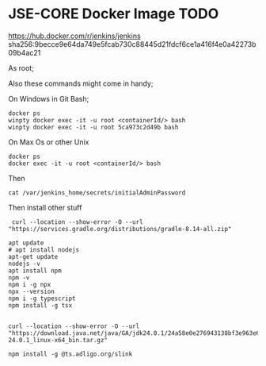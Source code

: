 # JSE-CORE Docker Image TODO

https://hub.docker.com/r/jenkins/jenkins
sha256:9becce9e64da749e5fcab730c88445d21fdcf6ce1a416f4e0a42273b09b4ac21

As root;

Also these commands might come in handy;

On Windows in Git Bash;

```
docker ps
winpty docker exec -it -u root <containerId/> bash
winpty docker exec -it -u root 5ca973c2d49b bash
```

On Max Os or other Unix

```
docker ps
docker exec -it -u root <containerId/> bash
```

Then

```
cat /var/jenkins_home/secrets/initialAdminPassword
```

Then install other stuff

```
 curl --location --show-error -O --url "https://services.gradle.org/distributions/gradle-8.14-all.zip"

apt update 
# apt install nodejs
apt-get update
nodejs -v
apt install npm
npm -v
npm i -g npx
npx --version
npm i -g typescript
npm install -g tsx


curl --location --show-error -O --url "https://download.java.net/java/GA/jdk24.0.1/24a58e0e276943138bf3e963e6291ac2/9/GPL/openjdk-24.0.1_linux-x64_bin.tar.gz"

npm install -g @ts.adligo.org/slink
```
